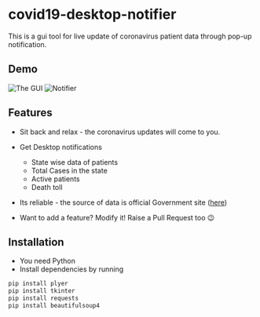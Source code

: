 # covid19-desktop-notifier
This is a gui tool for live update of coronavirus patient data through pop-up notification.

## Demo
![The GUI](https://photos.google.com/search/_tra_/photo/AF1QipPImBI2lllYA7_jdYipaZoevj6U-GuBRgVORjzb)
![Notifier](https://ibb.co/v1jwF55)

## Features
- Sit back and relax - the coronavirus updates will come to you.
- Get Desktop notifications
  -  State wise data of patients
  -  Total Cases in the state
  -  Active patients
  -  Death toll
- Its reliable - the source of data is official Government site ([here](https://www.mygov.in/covid-19/))

- Want to add a feature? Modify it! Raise a Pull Request too 😉

## Installation
- You need Python
- Install dependencies by running
```bash
pip install plyer
pip install tkinter
pip install requests
pip install beautifulsoup4
```
